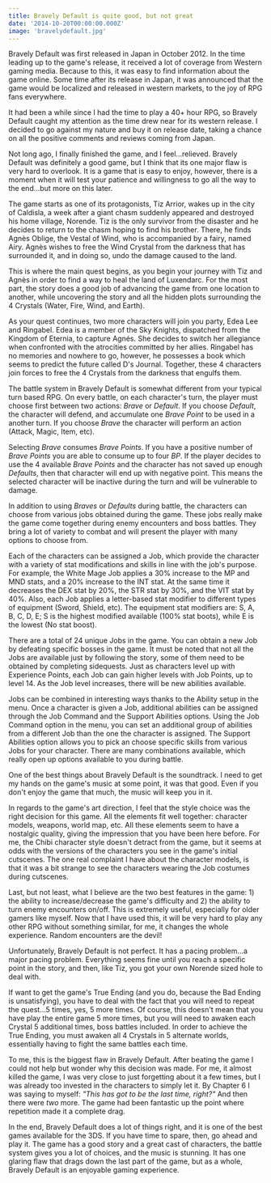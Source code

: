 ```yaml
---
title: Bravely Default is quite good, but not great
date: '2014-10-20T00:00:00.000Z'
image: 'bravelydefault.jpg'
---
```


Bravely Default was first released in Japan in October 2012. In the time leading up to the game's release, it received a lot of coverage from Western gaming media. Because to this, it was easy to find information about the game online. Some time after its release in Japan, it was announced that the game would be localized and released in western markets, to the joy of RPG fans everywhere.

It had been a while since I had the time to play a 40+ hour RPG, so Bravely Default caught my attention as the time drew near for its western release. I decided to go against my nature and buy it on release date, taking a chance on all the positive comments and reviews coming from Japan.

Not long ago, I finally finished the game, and I feel...relieved. Bravely Default was definitely a good game, but I think that its one major flaw is very hard to overlook. It is a game that is easy to enjoy, however, there is a moment when it will test your patience and willingness to go all the way to the end...but more on this later.

The game starts as one of its protagonists, Tiz Arrior, wakes up in the city of Caldisla, a week after a giant chasm suddenly appeared and destroyed his home village, Norende. Tiz is the only survivor from the disaster and he decides to return to the chasm hoping to find his brother. There, he finds Agnès Oblige, the Vestal of Wind, who is accompanied by a fairy, named Airy. Agnès wishes to free the Wind Crystal from the darkness that has surrounded it, and in doing so, undo the damage caused to the land.

This is where the main quest begins, as you begin your journey with Tiz and Agnès in order to find a way to heal the land of Luxendarc. For the most part, the story does a good job of advancing the game from one location to another, while uncovering the story and all the hidden plots surrounding the 4 Crystals (Water, Fire, Wind, and Earth).

As your quest continues, two more characters will join you party, Edea Lee and Ringabel. Edea is a member of the Sky Knights, dispatched from the Kingdom of Eternia, to capture Agnés. She decides to switch her allegiance when confronted with the atrocities committed by her allies. Ringabel has no memories and nowhere to go, however, he possesses a book which seems to predict the future called D's Journal. Together, these 4 characters join forces to free the 4 Crystals from the darkness that engulfs them.

The battle system in Bravely Default is somewhat different from your typical turn based RPG. On every battle, on each character's turn, the player must choose first between two actions: <i>Brave</i> or <i>Default</i>. If you choose <i>Default</i>, the character will defend, and accumulate one <i>Brave Point</i> to be used in a another turn. If you choose <i>Brave</i> the character will perform an action (Attack, Magic, Item, etc).

Selecting <i>Brave</i> consumes <i>Brave Points</i>. If you have a positive number of <i>Brave Points</i> you are able to consume up to four <i>BP</i>. If the player decides to use the 4 available <i>Brave Points</i> and the character has not saved up enough <i>Defaults</i>, then that character will end up with negative point. This means the selected character will be inactive during the turn and will be vulnerable to damage.

In addition to using <i>Braves</i> or <i>Defaults</i> during battle, the characters can choose from various jobs obtained during the game. These jobs really make the game come together during enemy encounters and boss battles. They bring a lot of variety to combat and will present the player with many options to choose from.

Each of the characters can be assigned a Job, which provide the character with a variety of stat modifications and skills in line with the job's purpose. For example, the White Mage Job applies a 30% increase to the MP and MND stats, and a 20% increase to the INT stat. At the same time it decreases the DEX stat by 20%, the STR stat by 30%, and the VIT stat by 40%. Also, each Job applies a letter-based stat modifier to different types of equipment (Sword, Shield, etc). The equipment stat modifiers are: S, A, B, C, D, E; S is the highest modified available (100% stat boots), while E is the lowest (No stat boost).

There are a total of 24 unique Jobs in the game. You can obtain a new Job by defeating specific bosses in the game. It must be noted that not all the Jobs are available just by following the story, some of them need to be obtained by completing sidequests. Just as characters level up with Experience Points, each Job can gain higher levels with Job Points, up to level 14. As the Job level increases, there will be new abilities available.

Jobs can be combined in interesting ways thanks to the Ability setup in the menu. Once a character is given a Job, additional abilities can be assigned through the Job Command and the Support Abilities options. Using the Job Command option in the menu, you can set an additional group of abilities from a different Job than the one the character is assigned. The Support Abilities option allows you to pick an choose specific skills from various Jobs for your character. There are many combinations available, which really open up options available to you during battle.

One of the best things about Bravely Default is the soundtrack. I  need to get my hands on the game's music at some point, it was that good. Even if you don't enjoy the game that much, the music will keep you in it.

In regards to the game's art direction, I feel that the style choice was the right decision for this game. All the elements fit well together: character models, weapons, world map, etc. All these elements seem to have a nostalgic quality, giving the impression that you have been here before. For me, the Chibi character style doesn't detract from the game, but it seems at odds with the versions of the characters you see in the game's initial cutscenes. The one real complaint I have about the character models, is that it was a bit strange to see the characters wearing the Job costumes during cutscenes.

Last, but not least, what I believe are the two best features in the game: 1) the ability to increase/decrease the game's difficulty and 2) the ability to turn enemy encounters on/off. This is extremely useful, especially for older gamers like myself. Now that I have used this, it will be very hard to play any other RPG without something similar, for me, it changes the whole experience. Random encounters are the devil!

Unfortunately, Bravely Default is not perfect. It has a pacing problem...a major pacing problem. Everything seems fine until you reach a specific point in the story, and then, like Tiz, you got your own Norende sized hole to deal with.

If want to get the game's True Ending (and you do, because the Bad Ending is unsatisfying), you have to deal with the fact that you will need to repeat the quest...5 times, yes, 5 more times. Of course, this doesn't mean that you have play the entire game 5 more times, but you will need to awaken each Crystal 5 additional times, boss battles included. In order to achieve the True Ending, you must awaken all 4 Crystals in 5 alternate worlds, essentially having to fight the same battles each time.

To me, this is the biggest flaw in Bravely Default. After beating the game I could not help but wonder why this decision was made. For me, it almost killed the game, I was very close to just forgetting about it a few times, but I was already too invested in the characters to simply let it. By Chapter 6 I was saying to myself: <em>"This has got to be the last time, right?"</em> And then there were <em>two</em> more. The game had been fantastic up the point where repetition made it a complete drag.

In the end, Bravely Default does a lot of things right, and it is one of the best games available for the 3DS. If you have time to spare, then, go ahead and play it. The game has a good story and a great cast of characters, the battle system gives you a lot of choices, and the music is stunning. It has one glaring flaw that drags down the last part of the game, but as a whole, Bravely Default is an enjoyable gaming experience.
